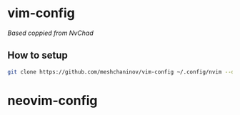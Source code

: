 # vim-config

*Based coppied from NvChad*

## How to setup

```bash
git clone https://github.com/meshchaninov/vim-config ~/.config/nvim --depth 1 && nvim
```


# neovim-config
